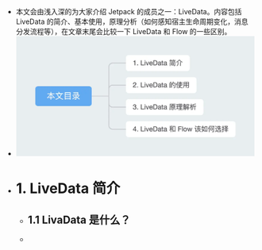 - 本文会由浅入深的为大家介绍 Jetpack 的成员之一：LiveData。内容包括 LiveData 的简介、基本使用，原理分析（如何感知宿主生命周期变化，消息分发流程等），在文章末尾会比较一下 LiveData 和 Flow 的一些区别。
- ![image.png](../assets/image_1684422084156_0.png)
- # 1. LiveData 简介
	- ## 1.1 LivaData 是什么？
	-